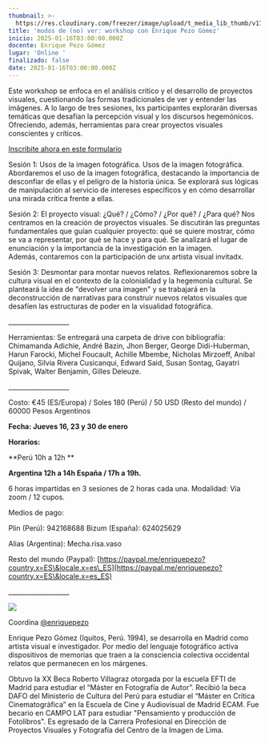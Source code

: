 ```yaml
---
thumbnail: >-
  https://res.cloudinary.com/freezer/image/upload/t_media_lib_thumb/v1734466326/2024/12/Portada_copia_vxvcgq.jpg
title: 'modos de (no) ver: workshop con Enrique Pezo Gómez'
inicio: 2025-01-16T03:00:00.000Z
docente: Enrique Pezo Gómez
lugar: 'Online '
finalizado: false
date: 2025-01-16T03:00:00.000Z
---
```


Este workshop se enfoca en el análisis crítico y el desarrollo de proyectos visuales, cuestionando las
formas tradicionales de ver y entender las imágenes. A lo largo de tres sesiones, lxs participantes
explorarán diversas temáticas que desafían la percepción visual y los discursos hegemónicos.
Ofreciendo, además, herramientas para crear proyectos visuales conscientes y críticos. 

[Inscribite ahora en este formulario ](https://forms.gle/6nwJ4VcuxNKHzXQA6)

[
]()Sesión 1: Usos de la imagen fotográfica.
Usos de la imagen fotográfica. Abordaremos el uso de la imagen fotográfica, destacando la importancia de desconfiar de ellas y el peligro de la historia única. Se explorará sus lógicas de manipulación al servicio de intereses específicos y en cómo desarrollar una mirada crítica frente a ellas.

Sesión 2: El proyecto visual: ¿Qué? / ¿Cómo? / ¿Por qué? / ¿Para qué?
Nos centramos en la creación de proyectos visuales. Se discutirán las preguntas fundamentales que
guían cualquier proyecto: qué se quiere mostrar, cómo se va a representar, por qué se hace y para qué.
Se analizará el lugar de enunciación y la importancia de la investigación en la imagen. Además, contaremos con la participación de unx artista visual invitadx.

Sesión 3: Desmontar para montar nuevos relatos.
Reflexionaremos sobre la cultura visual en el contexto de la colonialidad y la hegemonía cultural. Se
planteará la idea de "devolver una imagen" y se trabajará en la deconstrucción de narrativas para
construir nuevos relatos visuales que desafíen las estructuras de poder en la visualidad fotográfica.

\_\_\_\_\_\_\_\_\_\_\_\_\_\_\_\_\_\_\_

Herramientas:
Se entregará una carpeta de drive con bibliografía:
Chimamanda Adichie, André Bazin, Jhon Berger, George Didi-Huberman, Harun Farocki, Michel
Foucault, Achille Mbembe, Nicholas Mirzoeff, Anibal Quijano, Silvia Rivera Cusicanqui, Edward
Said, Susan Sontag, Gayatri Spivak, Walter Benjamin, Gilles Deleuze.

\_\_\_\_\_\_\_\_\_\_\_\_\_\_\_\_\_\_\_

Costo: €45 (ES/Europa) / Soles 180 (Perú) / 50 USD (Resto del mundo) / 60000 Pesos Argentinos

**Fecha: Jueves 16, 23 y 30 de enero**

**Horarios:**

\*\*Perú 10h a 12h \*\*

**Argentina 12h a 14h
España / 17h a 19h.**

6 horas impartidas en 3 sesiones de 2 horas cada una.
Modalidad: Vía zoom / 12 cupos.

Medios de pago: 

Plin (Perú): 942168688
Bizum (España): 624025629

Alias (Argentina): Mecha.risa.vaso

Resto del mundo (Paypal): [https://paypal.me/enriquepezo?country.x=ES\&locale.x=es\_ES](https://paypal.me/enriquepezo?country.x=ES\&locale.x=es_ES)

\_\_\_\_\_\_\_\_\_\_\_\_\_\_\_\_\_\_\_

![](https://res.cloudinary.com/freezer/image/upload/v1722680085/Imagen_de_WhatsApp_2024-08-02_a_las_21.34.41_d8e4f127_h2thps.jpg)

Coordina [@enriquepezo](http://www.instagram.com/enriquepezo)

Enrique Pezo Gómez (Iquitos, Perú. 1994), se desarrolla en Madrid como artista visual e investigador. Por medio del lenguaje fotográfico activa dispositivos de memorias que traen a la consciencia colectiva occidental relatos que permanecen en los márgenes.

Obtuvo la XX Beca Roberto Villagraz otorgada por la escuela EFTI de Madrid para estudiar el “Máster en Fotografía de Autor”. Recibió la beca DAFO del Ministerio de Cultura del Perú para estudiar el “Máster en Crítica Cinematográfica” en la Escuela de Cine y Audiovisual de Madrid ECAM. Fue becario en CAMPO LAT para estudiar "Pensamiento y producción de Fotolibros". Es egresado de la Carrera Profesional en Dirección de Proyectos Visuales y Fotografía del Centro de la Imagen de Lima.
